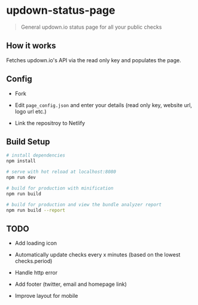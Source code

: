 # updown-status-page

> General updown.io status page for all your public checks


## How it works

Fetches updown.io's API via the read only key and populates the page.

## Config

 * Fork

 * Edit `page_config.json` and enter your details (read only key, website url, logo url etc.)

 * Link the repositroy to Netlify


## Build Setup

``` bash
# install dependencies
npm install

# serve with hot reload at localhost:8080
npm run dev

# build for production with minification
npm run build

# build for production and view the bundle analyzer report
npm run build --report
```

## TODO

 * Add loading icon

 * Automatically update checks every x minutes (based on the lowest checks.period)

 * Handle http error

 * Add footer (twitter, email and homepage link)

 * Improve layout for mobile
